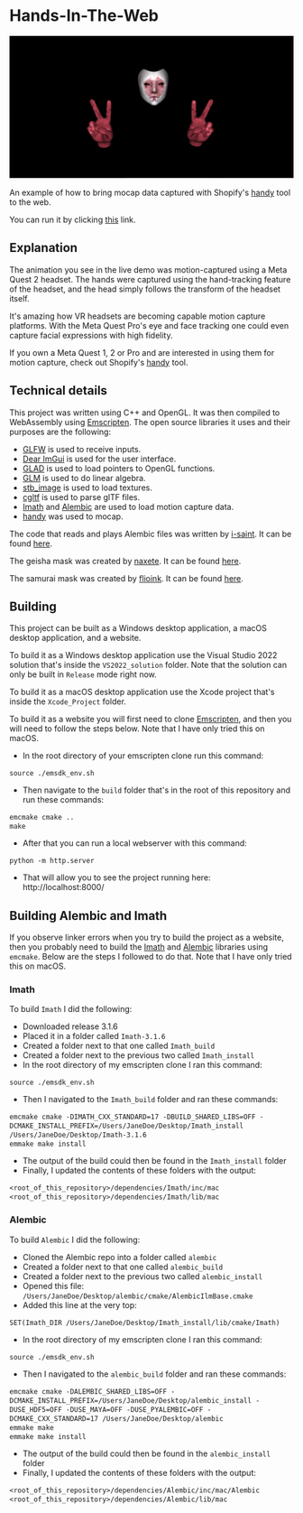 # Hands-In-The-Web

<p align="center">
 <img alt="Header" src="https://github.com/diegomacario/Hands-In-The-Web/blob/main/readme_images/social_preview.png">
</p>

An example of how to bring mocap data captured with Shopify's [handy](https://github.com/Shopify/handy) tool to the web.

You can run it by clicking [this](https://diegomacario.github.io/Hands-In-The-Web) link.

## Explanation

The animation you see in the live demo was motion-captured using a Meta Quest 2 headset. The hands were captured using the hand-tracking feature of the headset, and the head simply follows the transform of the headset itself.

It's amazing how VR headsets are becoming capable motion capture platforms. With the Meta Quest Pro's eye and face tracking one could even capture facial expressions with high fidelity.

If you own a Meta Quest 1, 2 or Pro and are interested in using them for motion capture, check out Shopify's [handy](https://github.com/Shopify/handy) tool.

## Technical details

This project was written using C++ and OpenGL. It was then compiled to WebAssembly using [Emscripten](https://emscripten.org). The open source libraries it uses and their purposes are the following:

- [GLFW](https://www.glfw.org/) is used to receive inputs.
- [Dear ImGui](https://github.com/ocornut/imgui) is used for the user interface.
- [GLAD](https://glad.dav1d.de/) is used to load pointers to OpenGL functions.
- [GLM](https://glm.g-truc.net/0.9.9/index.html) is used to do linear algebra.
- [stb_image](https://github.com/nothings/stb) is used to load textures.
- [cgltf](https://github.com/jkuhlmann/cgltf) is used to parse glTF files.
- [Imath](https://github.com/AcademySoftwareFoundation/Imath) and [Alembic](https://github.com/alembic/alembic) are used to load motion capture data.
- [handy](https://github.com/Shopify/handy) was used to mocap.

The code that reads and plays Alembic files was written by [i-saint](https://github.com/i-saint). It can be found [here](https://github.com/i-saint/WebAlembicViewer).

The geisha mask was created by [naxete](https://sketchfab.com/naxete). It can be found [here](https://sketchfab.com/3d-models/ghost-in-the-shell-geisha-mask-79df6677512249e9b98b898676182e1b).

The samurai mask was created by [flioink](https://sketchfab.com/flioink). It can be found [here](https://sketchfab.com/3d-models/samurai-mask-model-2-70a43b389819494f9fa23065ede03afc).

## Building

This project can be built as a Windows desktop application, a macOS desktop application, and a website.

To build it as a Windows desktop application use the Visual Studio 2022 solution that's inside the `VS2022_solution` folder. Note that the solution can only be built in `Release` mode right now.

To build it as a macOS desktop application use the Xcode project that's inside the `Xcode_Project` folder.

To build it as a website you will first need to clone [Emscripten](https://emscripten.org), and then you will need to follow the steps below. Note that I have only tried this on macOS.

- In the root directory of your emscripten clone run this command:

```
source ./emsdk_env.sh
```

- Then navigate to the `build` folder that's in the root of this repository and run these commands:

```
emcmake cmake ..
make
```

- After that you can run a local webserver with this command:

```
python -m http.server
```

- That will allow you to see the project running here: http://localhost:8000/

## Building Alembic and Imath

If you observe linker errors when you try to build the project as a website, then you probably need to build the [Imath](https://github.com/AcademySoftwareFoundation/Imath) and [Alembic](https://github.com/alembic/alembic) libraries using `emcmake`. Below are the steps I followed to do that. Note that I have only tried this on macOS.

### Imath

To build `Imath` I did the following:

- Downloaded release 3.1.6
- Placed it in a folder called `Imath-3.1.6`
- Created a folder next to that one called `Imath_build`
- Created a folder next to the previous two called `Imath_install`
- In the root directory of my emscripten clone I ran this command:

```
source ./emsdk_env.sh
```

- Then I navigated to the `Imath_build` folder and ran these commands:

```
emcmake cmake -DIMATH_CXX_STANDARD=17 -DBUILD_SHARED_LIBS=OFF -DCMAKE_INSTALL_PREFIX=/Users/JaneDoe/Desktop/Imath_install /Users/JaneDoe/Desktop/Imath-3.1.6
emmake make install
```

- The output of the build could then be found in the `Imath_install` folder
- Finally, I updated the contents of these folders with the output:

```
<root_of_this_repository>/dependencies/Imath/inc/mac
<root_of_this_repository>/dependencies/Imath/lib/mac
```

### Alembic

To build `Alembic` I did the following:

- Cloned the Alembic repo into a folder called `alembic`
- Created a folder next to that one called `alembic_build`
- Created a folder next to the previous two called `alembic_install`
- Opened this file: `/Users/JaneDoe/Desktop/alembic/cmake/AlembicIlmBase.cmake`
- Added this line at the very top:

```
SET(Imath_DIR /Users/JaneDoe/Desktop/Imath_install/lib/cmake/Imath)
```

- In the root directory of my emscripten clone I ran this command:

```
source ./emsdk_env.sh
```

- Then I navigated to the `alembic_build` folder and ran these commands:

```
emcmake cmake -DALEMBIC_SHARED_LIBS=OFF -DCMAKE_INSTALL_PREFIX=/Users/JaneDoe/Desktop/alembic_install -DUSE_HDF5=OFF -DUSE_MAYA=OFF -DUSE_PYALEMBIC=OFF -DCMAKE_CXX_STANDARD=17 /Users/JaneDoe/Desktop/alembic
emmake make
emmake make install
```

- The output of the build could then be found in the `alembic_install` folder
- Finally, I updated the contents of these folders with the output:

```
<root_of_this_repository>/dependencies/Alembic/inc/mac/Alembic
<root_of_this_repository>/dependencies/Alembic/lib/mac
```
